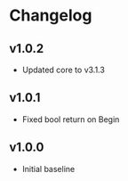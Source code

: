 # Changelog

## v1.0.2
- Updated core to v3.1.3

## v1.0.1
- Fixed bool return on Begin

## v1.0.0
- Initial baseline
